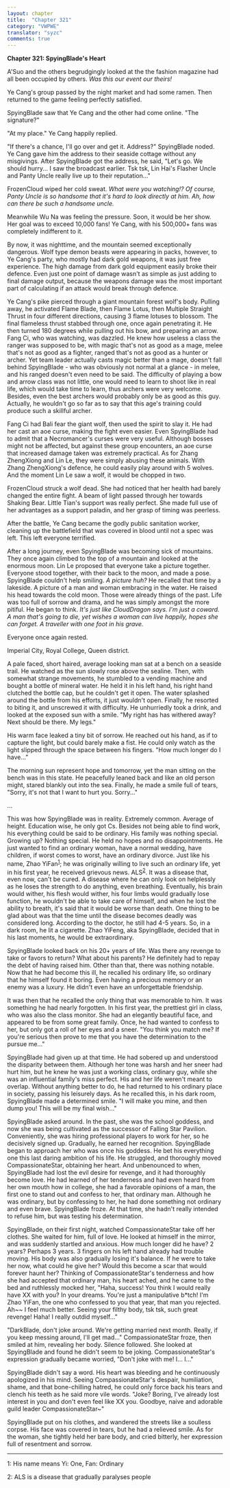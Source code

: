 ```yaml
---
layout: chapter
title:  "Chapter 321"
category: "VWPWE"
translator: "syzc"
comments: true
---
```


**Chapter 321: SpyingBlade's Heart**

A'Suo and the others begrudgingly looked at the the fashion magazine had all been occupied by others. *Was this our event our theirs!*

Ye Cang's group passed by the night market and had some ramen. Then returned to the game feeling perfectly satisfied.

SpyingBlade saw that Ye Cang and the other had come online. "The signature?"

"At my place." Ye Cang happily replied.

"If there's a chance, I'll go over and get it. Address?" SpyingBlade noded. Ye Cang gave him the address to their seaside cottage without any misgivings. After SpyingBlade got the address, he said, "Let's go. We should hurry... I saw the broadcast earlier. Tsk tsk, Lin Hai's Flasher Uncle and Panty Uncle really live up to their reputation..."

FrozenCloud wiped her cold sweat. *What were you watching!? Of course, Panty Uncle is so handsome that it's hard to look directly at him. Ah, how can there be such a handsome uncle.*

Meanwhile Wu Na was feeling the pressure. Soon, it would be her show. Her goal was to exceed 10,000 fans! Ye Cang, with his 500,000+ fans was completely indifferent to it.

By now, it was nighttime, and the mountain seemed exceptionally dangerous. Wolf type demon beasts were appearing in packs, however, to Ye Cang's party, who mostly had dark gold weapons, it was just free experience. The high damage from dark gold equipment easily broke their defence. Even just one point of damage wasn't as simple as just adding to final damage output, because the weapons damage was the most important part of calculating if an attack would break through defence. 

Ye Cang's pike pierced through a giant mountain forest wolf's body. Pulling away, he activated Flame Blade, then Flame Lotus, then Multiple Straight Thrust in four different directions, causing 3 flame lotuses to blossom. The final flameless thrust stabbed through one, once again penetrating it. He then turned 180 degrees while pulling out his bow, and preparing an arrow. Fang Ci, who was watching, was dazzled. He knew how useless a class the ranger was supposed to be, with magic that's not as good as a mage, melee that's not as good as a fighter, ranged that's not as good as a hunter or archer. Yet team leader actually casts magic better than a mage, doesn't fall behind SpyingBlade - who was obviously not normal at a glance - in melee, and his ranged doesn't even need to be said. The difficulty of playing a bow and arrow class was not little, one would need to learn to shoot like in real life, which would take time to learn, thus archers were very welcome. Besides, even the best archers would probably only be as good as this guy. Actually, he wouldn't go so far as to say that this age's training could produce such a skillful archer.

Fang Ci had Bali fear the giant wolf, then used the spirit to slay it. He had her cast an aoe curse, making the fight even easier. Even SpyingBlade had to admit that a Necromancer's curses were very useful. Although bosses might not be affected, but against these group encounters, an aoe curse that increased damage taken was extremely practical. As for Zhang ZhengXiong and Lin Le, they were simply abusing these animals. With Zhang ZhengXiong's defence, he could easily play around with 5 wolves. And the moment Lin Le saw a wolf, it would be chopped in two.

FrozenCloud struck a wolf dead. She had noticed that her health had barely changed the entire fight. A beam of light passed through her towards Shaking Bear. Little Tian's support was really perfect. She made full use of her advantages as a support paladin, and her grasp of timing was peerless.

After the battle, Ye Cang became the godly public sanitation worker, cleaning up the battlefield that was covered in blood until not a spec was left. This left everyone terrified. 

After a long journey, even SpyingBlade was becoming sick of mountains. They once again climbed to the top of a mountain and looked at the enormous moon. Lin Le proposed that everyone take a picture together. Everyone stood together, with their back to the moon, and made a pose. SpyingBlade couldn't help smiling. *A picture huh?* He recalled that time by a lakeside. A picture of a man and woman embracing in the water. He raised his head towards the cold moon. Those were already things of the past. Life was too full of sorrow and drama, and he was simply amongst the more pitiful. He began to think. *It's just like CloudDragon says. I'm just a coward. A man that's going to die, yet wishes a woman can live happily, hopes she can forget. A traveller with one foot in his grave.*

Everyone once again rested.

Imperial City, Royal College, Queen district.

A pale faced, short haired, average looking man sat at a bench on a seaside trail. He watched as the sun slowly rose above the sealine. Then, with somewhat strange movements, he stumbled to a vending machine and bought a bottle of mineral water. He held it in his left hand, his right hand clutched the bottle cap, but he couldn't get it open. The water splashed around the bottle from his efforts, it just wouldn't open. Finally, he resorted to biting it, and unscrewed it with difficulty. He unhurriedly took a drink, and looked at the exposed sun with a smile. "My right has has withered away? Next should be there. My legs."

His warm face leaked a tiny bit of sorrow. He reached out his hand, as if to capture the light, but could barely make a fist. He could only watch as the light slipped through the space between his fingers. "How much longer do I have..."

The morning sun represent hope and tomorrow, yet the man sitting on the bench was in this state. He peacefully leaned back and like an old person might, stared blankly out into the sea. Finally, he made a smile full of tears, "Sorry, it's not that I want to hurt you. Sorry..."

...

This was how SpyingBlade was in reality. Extremely common. Average of height. Education wise, he only got Cs. Besides not being able to find work, his everything could be said to be ordinary. His family was nothing special. Growing up? Nothing special. He held no hopes and no disappointments. He just wanted to find an ordinary woman, have a normal wedding, have children, if worst comes to worst, have an ordinary divorce. Just like his name, Zhao YiFan<sup>[1](#footnote1)</sup>; he was originally willing to live such an ordinary life, yet in his first year, he received grievous news. ALS<sup>[2](#footnote2)</sup>. It was a disease that, even now, can't be cured. A disease where he can only look on helplessly as he loses the strength to do anything, even breathing. Eventually, his brain would wither, his flesh would wither, his four limbs would gradually lose function, he wouldn't be able to take care of himself, and when he lost the ability to breath, it's said that it would be worse than death. One thing to be glad about was that the time until the disease becomes deadly was considered long. According to the doctor, he still had 4-5 years. So, in a dark room, he lit a cigarette. Zhao YiFeng, aka SpyingBlade, decided that in his last moments, he would be extraordinary.

SpyingBlade looked back on his 20+ years of life. Was there any revenge to take or favors to return? What about his parents? He definitely had to repay the debt of having raised him. Other than that, there was nothing notable. Now that he had become this ill, he recalled his ordinary life, so ordinary that he himself found it boring. Even having a precious memory or an enemy was a luxury. He didn't even have an unforgettable friendship.

It was then that he recalled the only thing that was memorable to him. It was something he had nearly forgotten. In his first year, the prettiest girl in class, who was also the class monitor. She had an elegantly beautiful face, and appeared to be from some great family. Once, he had wanted to confess to her, but only got a roll of her eyes and a sneer. "You think you match me? If you're serious then prove to me that you have the determination to the pursue me..."

SpyingBlade had given up at that time. He had sobered up and understood the disparity between them. Although her tone was harsh and her sneer had hurt him, but he knew he was just a working class, ordinary guy, while she was an influential family's miss perfect. His and her life weren't meant to overlap. Without anything better to do, he had returned to his ordinary place in society, passing his leisurely days. As he recalled this, in his dark room, SpyingBlade made a determined smile. "I will make you mine, and then dump you! This will be my final wish..."

SpyingBlade asked around. In the past, she was the school goddess, and now she was being cultivated as the successor of Falling Star Pavilion. Conveniently, she was hiring professional players to work for her, so he decisively signed up. Gradually, he earned her recognition. SpyingBlade began to approach her who was once his goddess. He bet his everything one this last daring ambition of his life. He struggled, and thoroughly moved CompassionateStar, obtaining her heart. And unbenounced to when, SpyingBlade had lost the evil desire for revenge, and it had thoroughly become love. He had learned of her tenderness and had even heard from her own mouth how in college, she had a favorable opinions of a man, the first one to stand out and confess to her, that ordinary man. Although he was ordinary, but by confessing to her, he had done something not ordinary and even brave. SpyingBlade froze. At that time, she hadn't really intended to refuse him, but was testing his determination.

SpyingBlade, on their first night, watched CompassionateStar take off her clothes. She waited for him, full of love. He looked at himself in the mirror, and was suddenly startled and anxious. How much longer did he have? 2 years? Perhaps 3 years. 3 fingers on his left hand already had trouble moving. His body was also gradually losing it's balance. If he were to take her now, what could he give her? Would this become a scar that would forever haunt her? Thinking of CompassionateStar's tenderness and how she had accepted that ordinary man, his heart ached, and he came to the bed and ruthlessly mocked her, "Haha, success! You think I would really have XX with you? In your dreams. You're just a manipulative b\*tch! I'm Zhao YiFan, the one who confessed to you that year, that man you rejected. Ah~~ I feel much better. Seeing your filthy body, tsk tsk, such great revenge! Haha! I really outdid myself..." 

"DarkBlade, don't joke around. We're getting married next month. Really, if you keep messing around, I'll get mad..." CompassionateStar froze, then smiled at him, revealing her body. Silence followed. She looked at SpyingBlade and found he didn't seem to be joking. CompassionateStar's expression gradually became worried, "Don't joke with me! I... I..."

SpyingBlade didn't say a word. His heart was bleeding and he continuously apologized in his mind. Seeing CompassionateStar's despair, humiliation, shame, and that bone-chilling hatred, he could only force back his tears and clench his teeth as he said more vile words. "Joke? Boring, I've already lost interest in you and don't even feel like XX you. Goodbye, naive and adorable guild leader CompassionateStar~"

SpyingBlade put on his clothes, and wandered the streets like a soulless corpse. His face was covered in tears, but he had a relieved smile. As for the woman, she tightly held her bare body, and cried bitterly, her expression full of resentment and sorrow. 

---

<a name="footnote1">1</a>: His name means Yi: One, Fan: Ordinary

<a name="footnote2">2</a>: ALS is a disease that gradually paralyses people

